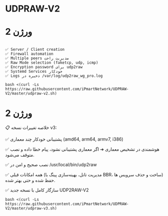 # UDPRAW-V2


# ورژن 2








````

✅ Server / Client creation
✅ Firewall automation
✅ Multiple peers مدیریت راحت
✅ Raw Mode selection (faketcp, udp, icmp)
✅ Encryption password برای udp2raw
✅ Systemd Services خودکار
✅ Logs ذخیره در /var/log/udp2raw_wg_pro.log
````


```
bash <(curl -Ls https://raw.githubusercontent.com/iPmartNetwork/UDPRAW-V2/master/udpraw-v2.sh)

```




# ورژن 2


📋 خلاصه تغییرات نسخه v3:


✅ پشتیبانی خودکار چند معماری (amd64, arm64, armv7, i386)

✅ هوشمندی در تشخیص معماری
➔ اگر معماری پشتیبانی نشود، پیام خطا داده و نصب متوقف می‌شود.

✅ نصب صحیح و امن در /usr/local/bin/udp2raw

✅ همه امکانات قبلی (مدیریت تانل، بهینه‌سازی پینگ با BBR، ساخت و حذف سرویس ها) حفظ شده و حتی بهتر شده.

✅ سازگار کامل با نسخه جدید UDP2RAW-V2



```
bash <(curl -Ls https://raw.githubusercontent.com/iPmartNetwork/UDPRAW-V2/master/udpraw-v3.sh)

```

